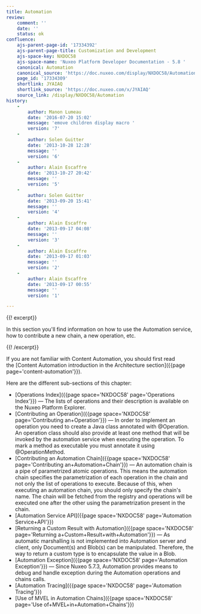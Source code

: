 ```yaml
---
title: Automation
review:
    comment: ''
    date: ''
    status: ok
confluence:
    ajs-parent-page-id: '17334392'
    ajs-parent-page-title: Customization and Development
    ajs-space-key: NXDOC58
    ajs-space-name: 'Nuxeo Platform Developer Documentation - 5.8 '
    canonical: Automation
    canonical_source: 'https://doc.nuxeo.com/display/NXDOC58/Automation'
    page_id: '17334309'
    shortlink: JYAIAQ
    shortlink_source: 'https://doc.nuxeo.com/x/JYAIAQ'
    source_link: /display/NXDOC58/Automation
history:
    - 
        author: Manon Lumeau
        date: '2016-07-20 15:02'
        message: 'emove children display macro '
        version: '7'
    - 
        author: Solen Guitter
        date: '2013-10-28 12:28'
        message: ''
        version: '6'
    - 
        author: Alain Escaffre
        date: '2013-10-27 20:42'
        message: ''
        version: '5'
    - 
        author: Solen Guitter
        date: '2013-09-20 15:41'
        message: ''
        version: '4'
    - 
        author: Alain Escaffre
        date: '2013-09-17 04:08'
        message: ''
        version: '3'
    - 
        author: Alain Escaffre
        date: '2013-09-17 01:03'
        message: ''
        version: '2'
    - 
        author: Alain Escaffre
        date: '2013-09-17 00:55'
        message: ''
        version: '1'

---
```

{{! excerpt}}

In this section you'll find information on how to use the Automation service, how to contribute a new chain, a new operation, etc.

{{! /excerpt}}

If you are not familiar with Content Automation, you should first read the&nbsp;[Content Automation introduction in the Architecture section]({{page page='content-automation'}}).

Here are the different sub-sections of this chapter:

*   [Operations Index]({{page space='NXDOC58' page='Operations Index'}})&nbsp;&mdash;&nbsp;<span class="smalltext">The lists of operations and their description is available on the Nuxeo Platform Explorer.</span>
*   [Contributing an Operation]({{page space='NXDOC58' page='Contributing an+Operation'}})&nbsp;&mdash;&nbsp;<span class="smalltext">In order to implement an operation you need to create a Java class annotated with @Operation. An operation class should also provide at least one method that will be invoked by the automation service when executing the operation. To mark a method as executable you must annotate it using @OperationMethod.</span>
*   [Contributing an Automation Chain]({{page space='NXDOC58' page='Contributing an+Automation+Chain'}})&nbsp;&mdash;&nbsp;<span class="smalltext">An automation chain is a pipe of parametrized atomic operations. This means the automation chain specifies the parametrization of each operation in the chain and not only the list of operations to execute. Because of this, when executing an automation chain, you should only specify the chain's name. The chain will be fetched from the registry and operations will be executed one after the other using the parametrization present in the chain.</span>
*   [Automation Service API]({{page space='NXDOC58' page='Automation Service+API'}})
*   [Returning a Custom Result with Automation]({{page space='NXDOC58' page='Returning a+Custom+Result+with+Automation'}})&nbsp;&mdash;&nbsp;<span class="smalltext">As automatic marshalling is not implemented into Automation server and client, only Document(s) and Blob(s) can be manipulated. Therefore, the way to return a custom type is to encapsulate the value in a Blob.</span>
*   [Automation Exception]({{page space='NXDOC58' page='Automation Exception'}})&nbsp;&mdash;&nbsp;<span class="smalltext">Since Nuxeo 5.7.3, Automation provides means to debug and handle exception during the Automation operations and chains calls.</span>
*   [Automation Tracing]({{page space='NXDOC58' page='Automation Tracing'}})
*   [Use of MVEL in Automation Chains]({{page space='NXDOC58' page='Use of+MVEL+in+Automation+Chains'}})